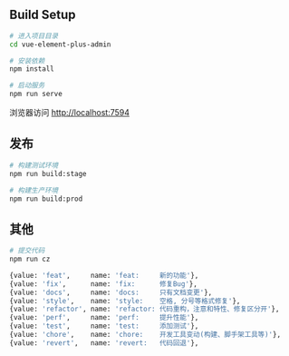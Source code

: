 ## Build Setup

```bash
# 进入项目目录
cd vue-element-plus-admin

# 安装依赖
npm install

# 启动服务
npm run serve
```

浏览器访问 [http://localhost:7594](http://localhost:7594)

## 发布

```bash
# 构建测试环境
npm run build:stage

# 构建生产环境
npm run build:prod
```

## 其他

```bash
# 提交代码
npm run cz

{value: 'feat',     name: 'feat:     新的功能'},
{value: 'fix',      name: 'fix:      修复Bug'},
{value: 'docs',     name: 'docs:     只有文档变更'},
{value: 'style',    name: 'style:    空格, 分号等格式修复'},
{value: 'refactor', name: 'refactor: 代码重构，注意和特性、修复区分开'},
{value: 'perf',     name: 'perf:     提升性能'},
{value: 'test',     name: 'test:     添加测试'},
{value: 'chore',    name: 'chore:    开发工具变动(构建、脚手架工具等)'},
{value: 'revert',   name: 'revert:   代码回退'},
```
